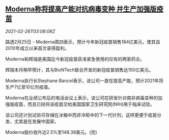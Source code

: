 <!--1614309796000-->
[Moderna称将提高产能对抗病毒变种 并生产加强版疫苗](https://cn.reuters.com/article/moderna-vaccine-capacity-0225-thur-idCNKBS2AQ09A)
------

<div><i>2021-02-26T03:08:06Z</i></div><p>路透2月25日 - Moderna周四表示，预计今年新冠疫苗销售184亿美元，使其自2010年成立以来首次录得盈利。</p><p>Moderna和辉瑞是美国迄今新冠疫苗获准紧急使用的仅有的两家药企。</p><p>辉瑞本月稍早预计，其与BioNTech联合开发的新冠疫苗销售达150亿美元。</p><p>Moderna执行长Stephane Bancel表示，该公司一直在提高产能，预计2021年将生产7亿至10亿剂疫苗。</p><p>Moderna在业绩公布后的电话会议上表示，该公司在研发针对南非病毒变种的加强版疫苗，而且已经将该疫苗交给美国国家卫生研究院(NIH)用于临床试验。</p><p>该公司还计划试验可存储在冰箱中而非冷柜中的下一代针剂，这样更便于疫苗分发，尤其是在发展中国家。</p><p>Moderna股价收升近2.5%至148.38美元。(完)</p>
